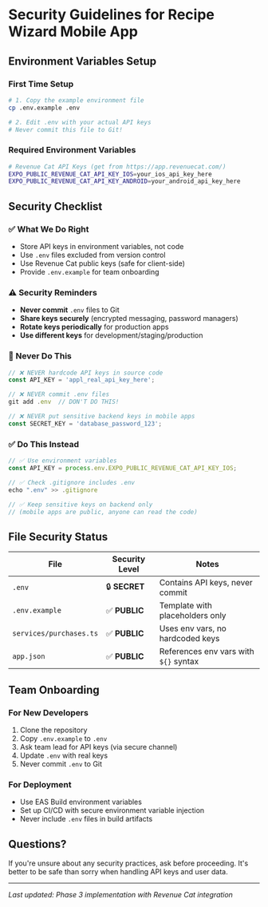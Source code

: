 # Security Guidelines for Recipe Wizard Mobile App

## Environment Variables Setup

### First Time Setup
```bash
# 1. Copy the example environment file
cp .env.example .env

# 2. Edit .env with your actual API keys
# Never commit this file to Git!
```

### Required Environment Variables
```bash
# Revenue Cat API Keys (get from https://app.revenuecat.com/)
EXPO_PUBLIC_REVENUE_CAT_API_KEY_IOS=your_ios_api_key_here
EXPO_PUBLIC_REVENUE_CAT_API_KEY_ANDROID=your_android_api_key_here
```

## Security Checklist

### ✅ What We Do Right
- Store API keys in environment variables, not code
- Use `.env` files excluded from version control
- Use Revenue Cat public keys (safe for client-side)
- Provide `.env.example` for team onboarding

### ⚠️ Security Reminders
- **Never commit** `.env` files to Git
- **Share keys securely** (encrypted messaging, password managers)
- **Rotate keys periodically** for production apps
- **Use different keys** for development/staging/production

### 🚫 Never Do This
```typescript
// ❌ NEVER hardcode API keys in source code
const API_KEY = 'appl_real_api_key_here';

// ❌ NEVER commit .env files
git add .env  // DON'T DO THIS!

// ❌ NEVER put sensitive backend keys in mobile apps
const SECRET_KEY = 'database_password_123';
```

### ✅ Do This Instead
```typescript
// ✅ Use environment variables
const API_KEY = process.env.EXPO_PUBLIC_REVENUE_CAT_API_KEY_IOS;

// ✅ Check .gitignore includes .env
echo ".env" >> .gitignore

// ✅ Keep sensitive keys on backend only
// (mobile apps are public, anyone can read the code)
```

## File Security Status

| File | Security Level | Notes |
|------|----------------|-------|
| `.env` | 🔒 **SECRET** | Contains API keys, never commit |
| `.env.example` | ✅ **PUBLIC** | Template with placeholders only |
| `services/purchases.ts` | ✅ **PUBLIC** | Uses env vars, no hardcoded keys |
| `app.json` | ✅ **PUBLIC** | References env vars with `${}` syntax |

## Team Onboarding

### For New Developers
1. Clone the repository
2. Copy `.env.example` to `.env`
3. Ask team lead for API keys (via secure channel)
4. Update `.env` with real keys
5. Never commit `.env` to Git

### For Deployment
- Use EAS Build environment variables
- Set up CI/CD with secure environment variable injection
- Never include `.env` files in build artifacts

## Questions?

If you're unsure about any security practices, ask before proceeding. It's better to be safe than sorry when handling API keys and user data.

---

*Last updated: Phase 3 implementation with Revenue Cat integration*